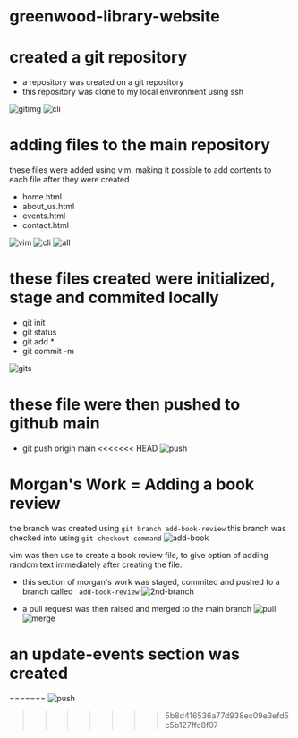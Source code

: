 # greenwood-library-website

# created a git repository
* a repository was created on a git repository
* this repository was clone to my local environment using ssh

![gitimg](./img/1.clone.png)
![cli](./img/2.clone%20cli.png)

# adding files to the main repository
  these files were added using vim, making it possible to add contents to each file after they were created

 * home.html
 * about_us.html
 * events.html
 * contact.html

![vim](./img/3.%20vim.png)
![cli](./img/4.vim%20cli.png)
![all](./img/5.%20all%20files.png)

# these files created were initialized, stage and commited locally

 * git init
 * git status
 * git add *
 * git commit -m 

 ![gits](./img/6.git%20status.png)


 # these file were then pushed to github main

 * git push origin main 
<<<<<<< HEAD
 ![push](./img/7.git_push.png)


 # Morgan's Work = Adding a book review
 the branch was created using `git branch add-book-review`
 this branch was checked into using ``git checkout command``
 ![add-book](./img/8.book%20brnch.png)

vim was then use to create a book review file, to give option of adding random text immediately after creating the file.

* this section of morgan's work was staged, commited and pushed to a branch called ` add-book-review`
![2nd-branch](./img/9.2nd%20branch%20det..png)


* a pull request was then raised and merged to the main branch
![pull](./img/10.PR.png)
![merge](./img/11.merge.png)

# an update-events section was created 
=======
 ![push](./img/7.git_push.png)
>>>>>>> 5b8d416536a77d938ec09e3efd5c5b127ffc8f07

